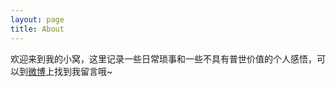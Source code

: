 ```yaml
---
layout: page
title: About
---
```



欢迎来到我的小窝，这里记录一些日常琐事和一些不具有普世价值的个人感悟，可以到[微博](http://weibo.com/yinimeliao)上找到我留言哦~
